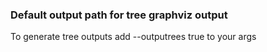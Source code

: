 ### Default output path for tree graphviz output
To generate tree outputs add --outputrees true to your args